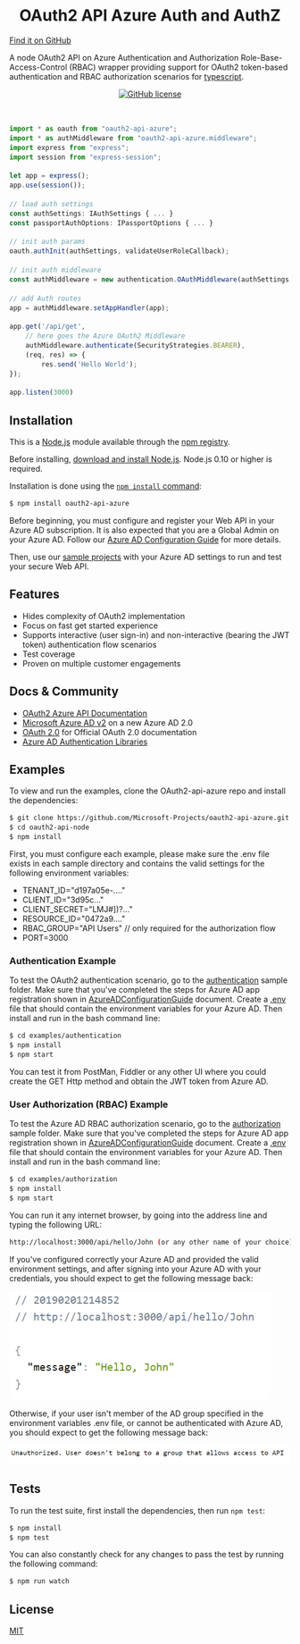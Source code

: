 <h1 align="center">OAuth2 API Azure Auth and AuthZ</h1>

[Find it on GitHub](https://github.com/Microsoft-Projects/oauth2-api-azure/)

A node OAuth2 API on Azure Authentication and Authorization Role-Base-Access-Control (RBAC) wrapper providing support for OAuth2 token-based authentication and RBAC authorization scenarios for [typescript](https://www.typescriptlang.org/).

<p align="center">
    <a href="https://github.com/Microsoft-Projects/oauth2-api-azure/LICENSE"><img src="https://img.shields.io/npm/l/babel.svg?style=flat-square" alt="GitHub license" /></a>
</p>

<br>

```js
import * as oauth from "oauth2-api-azure";
import * as authMiddleware from "oauth2-api-azure.middleware";
import express from "express";
import session from "express-session";

let app = express();
app.use(session());

// load auth settings
const authSettings: IAuthSettings { ... }
const passportAuthOptions: IPassportOptions { ... }

// init auth params
oauth.authInit(authSettings, validateUserRoleCallback);

// init auth middleware
const authMiddleware = new authentication.OAuthMiddleware(authSettings,passportAuthOptions, apiHostname, baseApiUrl);

// add Auth routes
app = authMiddleware.setAppHandler(app);

app.get('/api/get',
    // here goes the Azure OAuth2 Middleware
    authMiddleware.authenticate(SecurityStrategies.BEARER),
    (req, res) => {
        res.send('Hello World');
});

app.listen(3000)
```

## Installation

This is a [Node.js](https://nodejs.org/en/) module available through the
[npm registry](https://www.npmjs.com/).

Before installing, [download and install Node.js](https://nodejs.org/en/download/).
Node.js 0.10 or higher is required.

Installation is done using the
[`npm install` command](https://docs.npmjs.com/getting-started/installing-npm-packages-locally):

```bash
$ npm install oauth2-api-azure
```

Before beginning, you must configure and register your Web API in your Azure AD subscription. It is also expected that you are a Global Admin on your Azure AD.
Follow our [Azure AD Configuration Guide](AzureADConfigurationGuide.md) for more details.

Then, use our [sample projects](./examples) with your Azure AD settings to run and test your secure Web API.

## Features

- Hides complexity of OAuth2 implementation
- Focus on fast get started experience
- Supports interactive (user sign-in) and non-interactive (bearing the JWT token) authentication flow scenarios
- Test coverage
- Proven on multiple customer engagements

## Docs & Community

- [OAuth2 Azure API Documentation](./doc)
- [Microsoft Azure AD v2](https://docs.microsoft.com/en-us/azure/active-directory/develop/v2-overview) on a new Azure AD 2.0
- [OAuth 2.0](https://oauth.net/2/) for Official OAuth 2.0 documentation
- [Azure AD Authentication Libraries](https://docs.microsoft.com/en-us/azure/active-directory/develop/active-directory-authentication-libraries)

## Examples

To view and run the examples, clone the OAuth2-api-azure repo and install the dependencies:

```bash
$ git clone https://github.com/Microsoft-Projects/oauth2-api-azure.git --depth 1
$ cd oauth2-api-node
$ npm install

```

First, you must configure each example, please make sure the .env file exists in each sample directory and contains the valid settings for the following environment variables:

- TENANT_ID="d197a05e-...."
- CLIENT_ID="3d95c..."
- CLIENT_SECRET="LMJ#])?..."
- RESOURCE_ID="0472a9...."
- RBAC_GROUP="API Users" // only required for the authorization flow
- PORT=3000

### Authentication Example

To test the OAuth2 authentication scenario, go to the [authentication](./examples/authentication) sample folder. Make sure that you've completed the steps for Azure AD app registration shown in [AzureADConfigurationGuide](./AzureADConfigurationGuide.md) document.
Create a [.env]() file that should contain the environment variables for your Azure AD. Then install and run in the bash command line:

```bash
$ cd examples/authentication
$ npm install
$ npm start
```

You can test it from PostMan, Fiddler or any other UI where you could create the GET Http method and obtain the JWT token from Azure AD.

### User Authorization (RBAC) Example

To test the Azure AD RBAC authorization scenario, go to the [authorization](./examples/authorization) sample folder. Make sure that you've completed the steps for Azure AD app registration shown in [AzureADConfigurationGuide](./AzureADConfigurationGuide.md) document.
Create a [.env]() file that should contain the environment variables for your Azure AD. Then install and run in the bash command line:

```bash
$ cd examples/authorization
$ npm install
$ npm start
```

You can run it any internet browser, by going into the address line and typing the following URL:

```bash
http://localhost:3000/api/hello/John (or any other name of your choice)
```

If you've configured correctly your Azure AD and provided the valid environment settings, and after signing into your Azure AD with your credentials, you should expect to get the following message back:

![doc/assets/readmepic01.png](doc/assets/readmepic01.png)

Otherwise, if your user isn't member of the AD group specified in the environment variables .env file, or cannot be authenticated with Azure AD, you should expect to get the following message back:

![doc/assets/readmepic02.png](doc/assets/readmepic02.png)

## Tests

To run the test suite, first install the dependencies, then run `npm test`:

```bash
$ npm install
$ npm test
```

You can also constantly check for any changes to pass the test by running the following command:

```bash
$ npm run watch
```

## License

[MIT](LICENSE)
